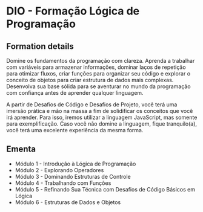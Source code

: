 # DIO - Formação Lógica de Programação

## Formation details
Domine os fundamentos da programação com clareza. Aprenda a trabalhar com variáveis para armazenar informações, dominar laços de repetição para otimizar fluxos, criar funções para organizar seu código e explorar o conceito de objetos para criar estrutura de dados mais complexas. Desenvolva sua base sólida para se aventurar no mundo da programação com confiança antes de aprender qualquer linguagem.

A partir de Desafios de Código e Desafios de Projeto, você terá uma imersão prática e mão na massa a fim de solidificar os conceitos que você irá aprender. Para isso, iremos utilizar a linguagem JavaScript, mas somente para exemplificação. Caso você não domine a linguagem, fique tranquilo(a), você terá uma excelente experiência da mesma forma.

## Ementa

- Módulo 1 - Introdução à Lógica de Programação
- Módulo 2 - Explorando Operadores
- Módulo 3 - Dominando Estruturas de Controle
- Módulo 4 - Trabalhando com Funções
- Módulo 5 - Refinando Sua Técnica com Desafios de Código Básicos em Lógica
- Módulo 6 - Estruturas de Dados e Objetos 

